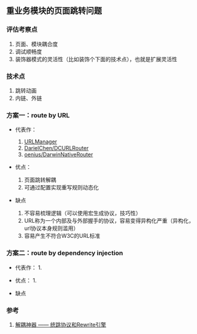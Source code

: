 ## 重业务模块的页面跳转问题

### 评估考察点

  1. 页面、模块耦合度
  2. 调试顺畅度
  3. 装饰器模式的灵活性（比如装饰个下面的技术点），也就是扩展灵活性

### 技术点

  1. 跳转动画
  2. 内链、外链

### 方案一：route by URL

  * 代表作：
    1. [URLManager](https://github.com/gaosboy/urlmanager)
    2. [DarielChen/DCURLRouter](https://github.com/DarielChen/DCURLRouter)
    3. [oenius/DarwinNativeRouter](https://github.com/oenius/DarwinNativeRouter)

  * 优点：
    1. 页面跳转解耦
    2. 可通过配置实现重写规则动态化

  * 缺点
    1. 不容易梳理逻辑（可以使用宏生成协议，技巧性）
    2. URL称为一个内部及与外部握手的协议，容易变得异构化严重（异构化，url协议本身规则滥用）
    3. 容易产生不符合W3C的URL标准

### 方案二：route by dependency injection

  * 代表作：
    1.

  * 优点：
    1.

  * 缺点


### 参考

  1. [解耦神器 —— 统跳协议和Rewrite引擎](http://pingguohe.net/2015/11/24/Navigator-and-Rewrite.html)
